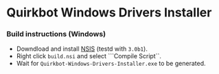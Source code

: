 # Quirkbot Windows Drivers Installer

### Build instructions (Windows)

- Downdload and install [NSIS](http://nsis.sourceforge.net/Download) (testd with ```3.0b1```).
- Right click ```build.nsi``` and select ```Compile Script``.
- Wait for ```Quirkbot-Windows-Drivers-Installer.exe``` to be generated.

